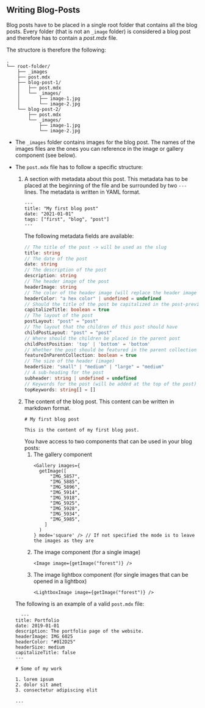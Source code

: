 ## Writing Blog-Posts

Blog posts have to be placed in a single root folder that contains all the blog posts.
Every folder (that is not an `_image` folder) is considered a blog post and therefore has to contain a *post.mdx* file.

The structore is therefore the following:

```
.
└── root-folder/
    ├── _images
    ├── post.mdx
    ├── blog-post-1/
    │   ├── post.mdx
    │   └── _images/
    │       ├── image-1.jpg
    │       └── image-2.jpg
    └── blog-post-2/
        ├── post.mdx
        └── _images/
            ├── image-1.jpg
            └── image-2.jpg
```

+ The `_images` folder contains images for the blog post. The names of the images files are the ones you can reference in
the image or gallery component (see below).

+ The `post.mdx` file has to follow a specific structure:

  1. A section with metadata about this post. This metadata has to be placed at the beginning of the file and be
     surrounded by two `---` lines. The metadata is written in YAML format.
     ```mdx
     ---
     title: "My first blog post"
     date: "2021-01-01"
     tags: ["first", "blog", "post"]
     ---
     ```
     The following metadata fields are available:
     ```typescript
     // The title of the post -> will be used as the slug
     title: string
     // The date of the post
     date: string
     // The description of the post
     description: string
     // The header image of the post 
     headerImage: string
     // The color of the header image (will replace the header image if set)
     headerColor: "a hex color" | undefined = undefined
     // Should the title of the post be capitalized in the post-preview list?
     capitalizeTitle: boolean = true
     // The layout of the post
     postLayout: "post" = "post"
     // The layout that the children of this post should have
     childPostLayout: "post" = "post"
     // Where should the children be placed in the parent post
     childPostPosition: 'top' | 'bottom' = 'bottom'
     // Whether the post should be featured in the parent collection
     featureInParentCollection: boolean = true
     // The size of the header (image)
     headerSize: "small" | "medium" | "large" = "medium"
     // A sub-heading for the post
     subheader: string | undefined = undefined
     // Keywords for the post (will be added at the top of the post)
     topKeywords: string[] = []
     ```
  2. The content of the blog post. This content can be written in markdown format.
     ```mdx
     # My first blog post

     This is the content of my first blog post.
     ```
     You have access to two components that can be used in your blog posts:
      1. The gallery component
         ```mdx
         <Gallery images={
           getImage([
               "IMG_5857",
               "IMG_5885",
               "IMG_5896",
               "IMG_5914",
               "IMG_5918",
               "IMG_5925",
               "IMG_5928",
               "IMG_5934",
               "IMG_5985",
             ]
           )
         } mode='square' /> // If not specified the mode is to leave the images as they are
         ```
      2. The image component (for a single image)
         ```mdx
         <Image image={getImage("forest")} />
         ```
      3. The image lightbox component (for single images that can be opened in a lightbox)
         ```mdx
         <LightboxImage image={getImage("forest")} />
         ```

    The following is an example of a valid `post.mdx` file:
    ```mdx
      ---
    title: Portfolio
    date: 2019-01-01
    description: The portfolio page of the website.
    headerImage: IMG_6025
    headerColor: "#012D25"
    headerSize: medium
    capitalizeTitle: false
    ---
    
    # Some of my work
    
    1. lorem ipsum
    2. dolor sit amet
    3. consectetur adipiscing elit
    
    ...
    ```